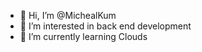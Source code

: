 - 👋 Hi, I’m @MichealKum
- 👀 I’m interested in back end development
- 🌱 I’m currently learning Clouds
<!---
- 💞️ I’m looking to collaborate on ...
- 📫 How to reach me ...
--->
<!---
MichealKum/MichealKum is a ✨ special ✨ repository because its `README.md` (this file) appears on your GitHub profile.
You can click the Preview link to take a look at your changes.
--->
